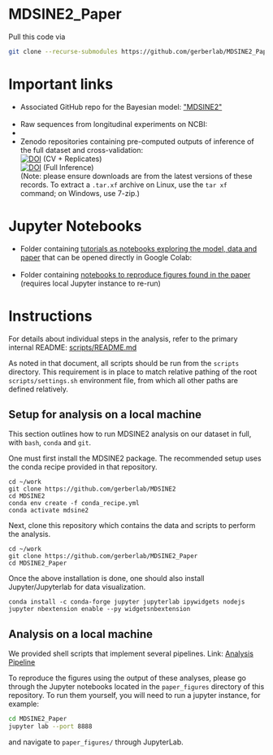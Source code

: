# MDSINE2_Paper

Pull this code via
```bash
git clone --recurse-submodules https://github.com/gerberlab/MDSINE2_Paper.git
```


# Important links
- Associated GitHub repo for the Bayesian model: ["MDSINE2"](https://github.com/gerberlab/MDSINE2)<br />
  <a href="https://github.com/gerberlab/MDSINE2"><img alt="" src="https://img.shields.io/badge/GitHub-MDSINE2-blue?style=flat&logo=github"/></a>
- Raw sequences from longitudinal experiments on NCBI: <br />
- <a href="https://www.ncbi.nlm.nih.gov/bioproject/PRJNA784519/"><img alt="" src="https://img.shields.io/badge/NCBI-PRJNA784519-blue?style=flat"/></a>
- Zenodo repositories containing pre-computed outputs of inference of the full dataset and cross-validation: <br />
[![DOI](https://zenodo.org/badge/DOI/10.5281/zenodo.8006853.svg)](https://doi.org/10.5281/zenodo.8006853) (CV + Replicates) <br />
[![DOI](https://zenodo.org/badge/DOI/10.5281/zenodo.8208503.svg)](https://doi.org/10.5281/zenodo.8208503) (Full Inference) <br />
  (Note: please ensure downloads are from the latest versions of these records. To extract a `.tar.xf` archive on Linux, use the `tar xf` command; on Windows, use 7-zip.)


# Jupyter Notebooks
- Folder containing [tutorials as notebooks exploring the model, data and paper](https://github.com/gerberlab/MDSINE2_Paper/tree/master/tutorials) that can be opened directly in Google Colab:<br />
<a href="https://github.com/gerberlab/MDSINE2_Paper/tree/main/tutorials"><img alt="" src="https://img.shields.io/badge/Jupyter Notebooks-MDSINE2%20Tutorials-blue?style=flat&logo=jupyter"/></a>
- Folder containing [notebooks to reproduce figures found in the paper](https://github.com/gerberlab/MDSINE2_Paper/tree/master/paper_figures) (requires local Jupyter instance to re-run)


# Instructions

For details about individual steps in the analysis, refer to the primary internal README: [scripts/README.md](scripts/README.md)

As noted in that document, all scripts should be run from the `scripts` directory.
This requirement is in place to match relative pathing of the root `scripts/settings.sh` environment file, from which all other paths are defined relatively.

## Setup for analysis on a local machine

This section outlines how to run MDSINE2 analysis on our dataset in full, with `bash`, `conda` and `git`.

One must first install the MDSINE2 package.
The recommended setup uses the conda recipe provided in that repository.

```
cd ~/work
git clone https://github.com/gerberlab/MDSINE2
cd MDSINE2
conda env create -f conda_recipe.yml 
conda activate mdsine2
```

Next, clone this repository which contains the data and scripts to perform the analysis.

```
cd ~/work
git clone https://github.com/gerberlab/MDSINE2_Paper
cd MDSINE2_Paper
```

Once the above installation is done, one should also install Jupyter/Jupyterlab for data visualization.
```
conda install -c conda-forge jupyter jupyterlab ipywidgets nodejs
jupyter nbextension enable --py widgetsnbextension
```

## Analysis on a local machine

We provided shell scripts that implement several pipelines. Link: [Analysis Pipeline](scripts/README.md) 
 
To reproduce the figures using the output of these analyses, please go through the Jupyter notebooks 
located in the `paper_figures` directory of this repository.
To run them yourself, you will need to run a jupyter instance, for example:
```bash
cd MDSINE2_Paper
jupyter lab --port 8888
```
and navigate to `paper_figures/` through JupyterLab.
